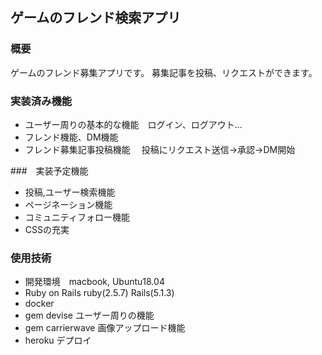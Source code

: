## ゲームのフレンド検索アプリ

### 概要
ゲームのフレンド募集アプリです。
募集記事を投稿、リクエストができます。

### 実装済み機能
- ユーザー周りの基本的な機能　ログイン、ログアウト...
- フレンド機能、DM機能
- フレンド募集記事投稿機能
　投稿にリクエスト送信→承認→DM開始

###　実装予定機能
- 投稿,ユーザー検索機能
- ページネーション機能
- コミュニティフォロー機能
- CSSの充実

### 使用技術
- 開発環境　macbook, Ubuntu18.04
- Ruby on Rails ruby(2.5.7) Rails(5.1.3)
- docker
- gem devise ユーザー周りの機能
- gem carrierwave 画像アップロード機能
- heroku デプロイ
